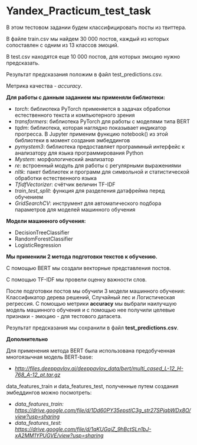 # Yandex_Practicum_test_task

В этом тестовом задании будем классифицировать посты из твиттера.

В файле train.csv мы найдем 30 000 постов, каждый из которых сопоставлен с одним из 13 классов эмоций.

В test.csv находятся еще 10 000 постов, для которых эмоцию нужно предсказать.

Результат предсказания положим в файл test_predictions.csv.

Метрика качества - *accuracy*.

**Для работы с данным заданием мы применяли библиотеки:**

- *torch*: библиотека PyTorch применяется в задачах обработки естественного текста и компьютерного зрения
- *transformers*: библиотека PyTorch для работы с моделями типа BERT
- *tqdm*: библиотека, которая наглядно показывает индикатор прогресса. В Jupyter применим функцию notebook() из этой библиотеки в момент создания эмбеддингов
- *pymystem3*: библиотека предоставляет программный интерфейс к анализатору для языка программирования Python
- *Mystem*: морфологический анализатор
- *re*: встроенный модуль для работы с регулярными выражениями
- *nltk*: пакет библиотек и программ для символьной и статистической обработки естественного языка
- *TfidfVectorizer*: счётчик величин TF-IDF
- *train_test_split*: функция для разделения датафрейма перед обучением
- *GridSearchCV*: инструмент для автоматического подбора параметров для моделей машинного обучения

**Модели машинного обучения:**

- DecisionTreeClassifier
- RandomForestClassifier
- LogisticRegression

**Мы применили 2 метода подготовки текстов к обучению.**

С помощью BERT мы создали векторные представления постов.

С помощью TF-IDF мы провели оценку важности слов.

После подготовки постов мы обучили 3 модели машинного обучения: Классификатор дерева решений, Случайный лес и Логистическая регрессия.
С помощью метрики **accuracy** мы выбрали наилучшую модель машинного обучения и с помощью нее получили целевые признаки - эмоцию - для тестового датасета.

Результат предсказания мы сохранили в файл **test_predictions.csv**.

**Дополнительно**

Для применения метода BERT была использована предобученная многоязычная модель BERT-base:
- *http://files.deeppavlov.ai/deeppavlov_data/bert/multi_cased_L-12_H-768_A-12_pt.tar.gz*

data_features_train и data_features_test, полученные путем создания эмбеддингов можно посмотреть:
- *data_features_train: https://drive.google.com/file/d/1Dd60PY35epstIC3g_str27SPjqbWDx8O/view?usp=sharing*
- *data_features_test: https://drive.google.com/file/d/1qKUGqiZ_9hBctSLn1bJ-xA2MM1YPUGVE/view?usp=sharing*
